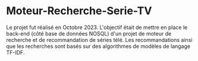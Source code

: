 # Moteur-Recherche-Serie-TV
Le projet fut réalisé en Octobre 2023. L'objectif était de mettre en place le back-end (côté base de données NOSQL) d'un projet de moteur de recherche et de recommandation de séries télé. 
Les recommandations ainsi que les recherches sont basés sur des algorithmes de modèles de langage TF-IDF.
